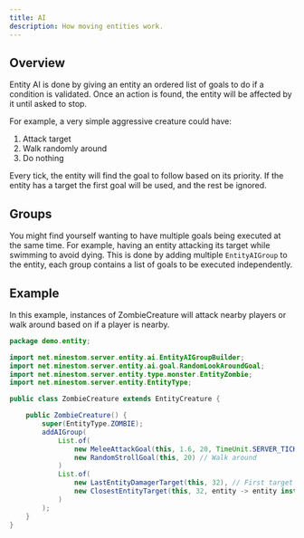 ```yaml
---
title: AI
description: How moving entities work.
---
```


## Overview

Entity AI is done by giving an entity an ordered list of goals to do if a condition is validated. Once an action is found, the entity will be affected by it until asked to stop.

For example, a very simple aggressive creature could have:

1. Attack target
2. Walk randomly around
3. Do nothing

Every tick, the entity will find the goal to follow based on its priority. If the entity has a target the first goal will be used, and the rest be ignored.

## Groups

You might find yourself wanting to have multiple goals being executed at the same time. For example, having an entity attacking its target while swimming to avoid dying. This is done by adding multiple `EntityAIGroup` to the entity, each group contains a list of goals to be executed independently. 

## Example

In this example, instances of ZombieCreature will attack nearby players or walk around based on if a player is nearby.

```java
package demo.entity;

import net.minestom.server.entity.ai.EntityAIGroupBuilder;
import net.minestom.server.entity.ai.goal.RandomLookAroundGoal;
import net.minestom.server.entity.type.monster.EntityZombie;
import net.minestom.server.entity.EntityType;

public class ZombieCreature extends EntityCreature {

    public ZombieCreature() {
        super(EntityType.ZOMBIE);
        addAIGroup(
            List.of(
                new MeleeAttackGoal(this, 1.6, 20, TimeUnit.SERVER_TICK), // Attack the target
                new RandomStrollGoal(this, 20) // Walk around
            )
            List.of(
                new LastEntityDamagerTarget(this, 32), // First target the last entity which attacked you
                new ClosestEntityTarget(this, 32, entity -> entity instanceof Player) // If there is none, target the nearest player
            )
        );
    }
}
```
